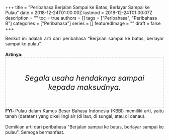 +++
title = "Peribahasa Berjalan Sampai ke Batas, Berlayar Sampai ke Pulau"
date = 2018-12-24T01:00:00Z
lastmod = 2018-12-24T01:00:07Z
description = ""
toc = true
authors = []
tags = ["Peribahasa", "Peribahasa B"]
categories = ["Peribahasa"]
series = []
featuredImage = ""
draft = false
+++

<div dir="ltr" style="text-align: left;" trbidi="on"><div style="text-align: justify;">Berikut ini adalah arti dari peribahasa “Berjalan sampai ke batas, berlayar sampai ke pulau”.</div><br /><div style="text-align: justify;"><b>Artinya:</b></div><div style="border: 2px dashed #ddd; font-size: 24px; height: auto; margin: 0 auto; padding: 50px; text-align: center; width: auto;"><i>Segala usaha hendaknya sampai kepada maksudnya.</i></div><div style="text-align: justify;"><b>FYI: </b>Pulau dalam Kamus Besar Bahasa Indonesia (KBBI) memiliki arti, yaitu tanah (daratan) yang dikelilingi air (di laut, di sungai, atau di danau).</div><br /><div style="text-align: justify;">Demikian arti dari peribahasa "Berjalan sampai ke batas, berlayar sampai ke pulau". Semoga bermanfaat. </div></div>
